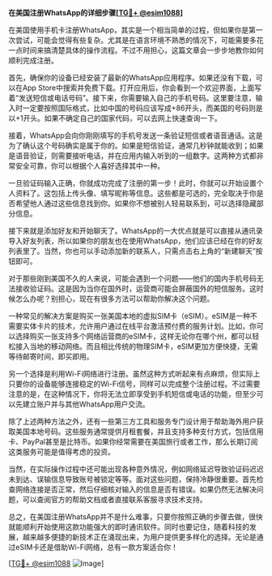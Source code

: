**在美国注册WhatsApp的详细步骤[[TG💪+ @esim1088](https://t.me/s/esim1088)]**

在美国使用手机卡注册WhatsApp，其实是一个相当简单的过程，但如果你是第一次尝试，可能会觉得有些复杂。尤其是在语言环境不熟悉的情况下，可能需要多花一点时间来搞清楚具体的操作流程。不过不用担心，这篇文章会一步步地教你如何顺利完成注册。

首先，确保你的设备已经安装了最新的WhatsApp应用程序。如果还没有下载，可以在App Store中搜索并免费下载。打开应用后，你会看到一个欢迎界面，上面写着“发送短信或电话号码”。接下来，你需要输入自己的手机号码。这里要注意，输入时一定要按照国际格式，比如中国的号码应该写成+86开头，而美国的号码则是以+1开头。如果不确定自己的国家代码，可以去网上快速查询一下。

接着，WhatsApp会向你刚刚填写的手机号发送一条验证短信或者语音通话。这是为了确认这个号码确实是属于你的。如果是短信验证，通常几秒钟就能收到；如果是语音验证，则需要接听电话，并在应用内输入听到的一组数字。这两种方式都非常安全可靠，你可以根据个人喜好选择其中一种。

一旦验证码输入正确，你就成功完成了注册的第一步！此时，你就可以开始设置个人资料了。这包括上传头像、填写昵称等信息。这些都是可选的，完全取决于你是否希望他人通过这些信息找到你。如果你不想被别人轻易联系到，可以选择隐藏部分信息。

接下来就是添加好友和开始聊天了。WhatsApp的一大优点就是可以直接从通讯录导入好友列表，所以如果你的朋友也在使用WhatsApp，他们应该已经在你的好友列表里了。当然，你也可以手动添加新的联系人，只需点击右上角的“新建聊天”按钮即可。

对于那些刚到美国不久的人来说，可能会遇到一个问题——他们的国内手机号码无法接收验证码。这是因为当你在国外时，运营商可能会屏蔽国外的短信服务。这时候怎么办呢？别担心，现在有很多方法可以帮助你解决这个问题。

一种常见的解决方案是购买一张美国本地的虚拟SIM卡（eSIM）。eSIM是一种不需要实体卡片的技术，允许用户通过在线平台激活预付费的服务计划。比如，你可以选择购买一张支持多个网络运营商的eSIM卡，这样无论你在哪个州，都可以轻松接入当地的移动网络。而且相比传统的物理SIM卡，eSIM更加方便快捷，无需等待邮寄时间，即买即用。

另一个选择是利用Wi-Fi网络进行注册。虽然这种方式听起来有点麻烦，但实际上只要你的设备能够连接稳定的Wi-Fi信号，同样可以完成整个注册过程。不过需要注意的是，在这种情况下，你将无法立即享受到手机短信或电话的功能，但至少可以先建立账户并与其他WhatsApp用户交流。

除了上述两种方法之外，还有一些第三方工具和服务专门设计用于帮助海外用户获取美国本地号码。这些服务通常提供月租套餐，并且支持多种支付方式，包括信用卡、PayPal甚至是比特币。如果你经常需要在美国旅行或者工作，那么长期订阅这类服务可能是值得考虑的投资。

当然，在实际操作过程中还可能出现各种意外情况，例如网络延迟导致验证码迟迟未到达、误输信息导致账号被锁定等等。面对这些问题，保持冷静很重要。首先检查网络连接是否正常，然后仔细核对输入的信息是否有错误。如果仍然无法解决问题，可以查阅官方的帮助文档或者直接联系客服寻求技术支持。

总之，在美国注册WhatsApp并不是什么难事，只要你按照正确的步骤去做，很快就能顺利开始使用这款功能强大的即时通讯软件。同时也要记住，随着科技的发展，越来越多便捷的新技术正在涌现出来，为用户提供更多样化的选择。无论是通过eSIM卡还是借助Wi-Fi网络，总有一款方案适合你！

[[TG💪+ @esim1088](https://t.me/s/esim1088) ![Image](https://i.postimg.cc/4NQfJmqS/Snipaste-2025-05-13-00-14-12.png)]
